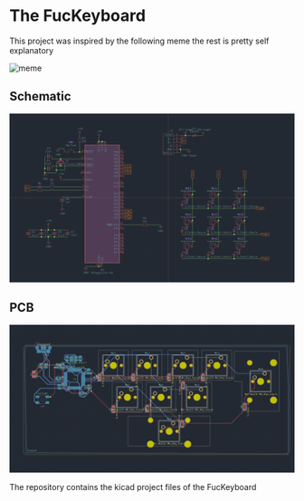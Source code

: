 # The FucKeyboard
This project was inspired by the following meme the rest is pretty self explanatory

![meme](Images/meme.jpg)

## Schematic
![sch](Images/sch.png)

## PCB
![pcb](Images/pcb.png)


The repository contains the kicad project files of the FucKeyboard
